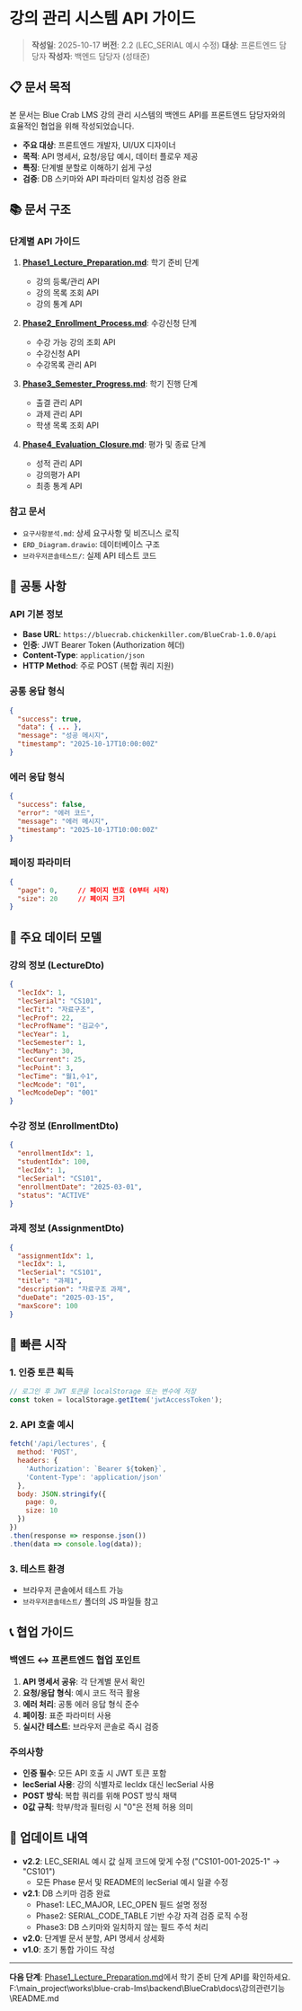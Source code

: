 # 강의 관리 시스템 API 가이드

> **작성일**: 2025-10-17
> **버전**: 2.2 (LEC_SERIAL 예시 수정)
> **대상**: 프론트엔드 담당자
> **작성자**: 백엔드 담당자 (성태준)

## 📋 문서 목적

본 문서는 Blue Crab LMS 강의 관리 시스템의 백엔드 API를 프론트엔드 담당자와의 효율적인 협업을 위해 작성되었습니다.

- **주요 대상**: 프론트엔드 개발자, UI/UX 디자이너
- **목적**: API 명세서, 요청/응답 예시, 데이터 플로우 제공
- **특징**: 단계별 분할로 이해하기 쉽게 구성
- **검증**: DB 스키마와 API 파라미터 일치성 검증 완료

## 📚 문서 구조

### 단계별 API 가이드
1. **[Phase1_Lecture_Preparation.md](Phase1_Lecture_Preparation.md)**: 학기 준비 단계
   - 강의 등록/관리 API
   - 강의 목록 조회 API
   - 강의 통계 API

2. **[Phase2_Enrollment_Process.md](Phase2_Enrollment_Process.md)**: 수강신청 단계
   - 수강 가능 강의 조회 API
   - 수강신청 API
   - 수강목록 관리 API

3. **[Phase3_Semester_Progress.md](Phase3_Semester_Progress.md)**: 학기 진행 단계
   - 출결 관리 API
   - 과제 관리 API
   - 학생 목록 조회 API

4. **[Phase4_Evaluation_Closure.md](Phase4_Evaluation_Closure.md)**: 평가 및 종료 단계
   - 성적 관리 API
   - 강의평가 API
   - 최종 통계 API

### 참고 문서
- `요구사항분석.md`: 상세 요구사항 및 비즈니스 로직
- `ERD_Diagram.drawio`: 데이터베이스 구조
- `브라우저콘솔테스트/`: 실제 API 테스트 코드

## 🔧 공통 사항

### API 기본 정보
- **Base URL**: `https://bluecrab.chickenkiller.com/BlueCrab-1.0.0/api`
- **인증**: JWT Bearer Token (Authorization 헤더)
- **Content-Type**: `application/json`
- **HTTP Method**: 주로 POST (복합 쿼리 지원)

### 공통 응답 형식
```json
{
  "success": true,
  "data": { ... },
  "message": "성공 메시지",
  "timestamp": "2025-10-17T10:00:00Z"
}
```

### 에러 응답 형식
```json
{
  "success": false,
  "error": "에러 코드",
  "message": "에러 메시지",
  "timestamp": "2025-10-17T10:00:00Z"
}
```

### 페이징 파라미터
```json
{
  "page": 0,     // 페이지 번호 (0부터 시작)
  "size": 20     // 페이지 크기
}
```

## 🎯 주요 데이터 모델

### 강의 정보 (LectureDto)
```json
{
  "lecIdx": 1,
  "lecSerial": "CS101",
  "lecTit": "자료구조",
  "lecProf": 22,
  "lecProfName": "김교수",
  "lecYear": 1,
  "lecSemester": 1,
  "lecMany": 30,
  "lecCurrent": 25,
  "lecPoint": 3,
  "lecTime": "월1,수1",
  "lecMcode": "01",
  "lecMcodeDep": "001"
}
```

### 수강 정보 (EnrollmentDto)
```json
{
  "enrollmentIdx": 1,
  "studentIdx": 100,
  "lecIdx": 1,
  "lecSerial": "CS101",
  "enrollmentDate": "2025-03-01",
  "status": "ACTIVE"
}
```

### 과제 정보 (AssignmentDto)
```json
{
  "assignmentIdx": 1,
  "lecIdx": 1,
  "lecSerial": "CS101",
  "title": "과제1",
  "description": "자료구조 과제",
  "dueDate": "2025-03-15",
  "maxScore": 100
}
```

## 🚀 빠른 시작

### 1. 인증 토큰 획득
```javascript
// 로그인 후 JWT 토큰을 localStorage 또는 변수에 저장
const token = localStorage.getItem('jwtAccessToken');
```

### 2. API 호출 예시
```javascript
fetch('/api/lectures', {
  method: 'POST',
  headers: {
    'Authorization': `Bearer ${token}`,
    'Content-Type': 'application/json'
  },
  body: JSON.stringify({
    page: 0,
    size: 10
  })
})
.then(response => response.json())
.then(data => console.log(data));
```

### 3. 테스트 환경
- 브라우저 콘솔에서 테스트 가능
- `브라우저콘솔테스트/` 폴더의 JS 파일들 참고

## 📞 협업 가이드

### 백엔드 ↔ 프론트엔드 협업 포인트
1. **API 명세서 공유**: 각 단계별 문서 확인
2. **요청/응답 형식**: 예시 코드 적극 활용
3. **에러 처리**: 공통 에러 응답 형식 준수
4. **페이징**: 표준 파라미터 사용
5. **실시간 테스트**: 브라우저 콘솔로 즉시 검증

### 주의사항
- **인증 필수**: 모든 API 호출 시 JWT 토큰 포함
- **lecSerial 사용**: 강의 식별자로 lecIdx 대신 lecSerial 사용
- **POST 방식**: 복합 쿼리를 위해 POST 방식 채택
- **0값 규칙**: 학부/학과 필터링 시 "0"은 전체 허용 의미

## 🔄 업데이트 내역

- **v2.2**: LEC_SERIAL 예시 값 실제 코드에 맞게 수정 ("CS101-001-2025-1" → "CS101")
  - 모든 Phase 문서 및 README의 lecSerial 예시 일괄 수정
- **v2.1**: DB 스키마 검증 완료
  - Phase1: LEC_MAJOR, LEC_OPEN 필드 설명 정정
  - Phase2: SERIAL_CODE_TABLE 기반 수강 자격 검증 로직 수정
  - Phase3: DB 스키마와 일치하지 않는 필드 주석 처리
- **v2.0**: 단계별 문서 분할, API 명세서 상세화
- **v1.0**: 초기 통합 가이드 작성

---

**다음 단계**: [Phase1_Lecture_Preparation.md](Phase1_Lecture_Preparation.md)에서 학기 준비 단계 API를 확인하세요.</content>
<parameter name="filePath">F:\main_project\works\blue-crab-lms\backend\BlueCrab\docs\강의관련기능\README.md